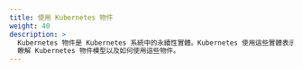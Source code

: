 ```yaml
---
title: 使用 Kubernetes 物件
weight: 40
description: >
  Kubernetes 物件是 Kubernetes 系統中的永續性實體。Kubernetes 使用這些實體表示你的叢集狀態。
  瞭解 Kubernetes 物件模型以及如何使用這些物件。
---
```

